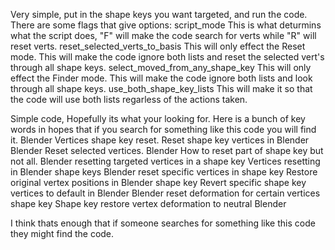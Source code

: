 Very simple, put in the shape keys you want targeted, and run the code.
There are some flags that give options:
script_mode                          This is what deturmins what the script does, "F" will make the code search for verts while "R" will reset verts.
reset_selected_verts_to_basis         This will only effect the Reset mode. This will make the code ignore both lists and reset the selected vert's through all shape keys.
select_moved_from_any_shape_key       This will only effect the Finder mode. This will make the code ignore both lists and look through all shape keys.
use_both_shape_key_lists              This will make it so that the code will use both lists regarless of the actions taken.

Simple code, Hopefully its what your looking for.
Here is a bunch of key words in hopes that if you search for something like this code you will find it.
Blender Vertices shape key reset.
Reset shape key vertices in Blender
Blender Reset selected vertices.
Blender How to reset part of shape key but not all.
Blender resetting targeted vertices in a shape key
Vertices resetting in Blender shape keys
Blender reset specific vertices in shape key
Restore original vertex positions in Blender shape key
Revert specific shape key vertices to default in Blender
Blender reset deformation for certain vertices shape key
Shape key restore vertex deformation to neutral Blender

I think thats enough that if someone searches for something like this code they might find the code. 
